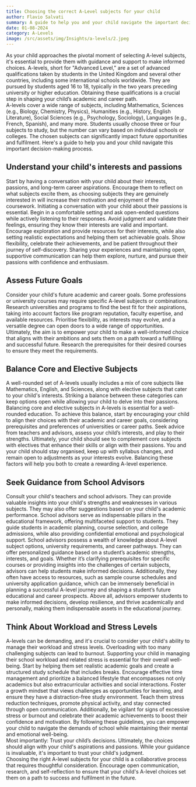```yaml
---
title: Choosing the correct A-Level subjects for your child
author: Flavio Salvati
summary: A guide to help you and your child navigate the important decision-making process of selecting A-level subjects, focusing on interests, future goals, balance, guidance, and stress management.
date: 01-08-2024
category: A-Levels
image: /src/assets/img/Insights/a-levels/2.jpeg
---
```



As your child approaches the pivotal moment of selecting A-level subjects, it's essential to provide them with guidance and support to make informed choices. A-levels, short for "Advanced Level," are a set of advanced qualifications taken by students in the United Kingdom and several other countries, including some international schools worldwide. They are pursued by students aged 16 to 18, typically in the two years preceding university or higher education. Obtaining these qualifications is a crucial step in shaping your child’s academic and career path.  
A-levels cover a wide range of subjects, including Mathematics, Sciences (e.g., Biology, Chemistry, Physics), Humanities (e.g., History, English Literature), Social Sciences (e.g., Psychology, Sociology), Languages (e.g., French, Spanish), and many more. Students usually choose three or four subjects to study, but the number can vary based on individual schools or colleges. The chosen subjects can significantly impact future opportunities and fulfilment. Here's a guide to help you and your child navigate this important decision-making process.

## Understand your child's interests and passions

Start by having a conversation with your child about their interests, passions, and long-term career aspirations. Encourage them to reflect on what subjects excite them, as choosing subjects they are genuinely interested in will increase their motivation and enjoyment of the coursework. Initiating a conversation with your child about their passions is essential. Begin in a comfortable setting and ask open-ended questions while actively listening to their responses. Avoid judgment and validate their feelings, ensuring they know their interests are valid and important. Encourage exploration and provide resources for their interests, while also setting realistic expectations and helping them set achievable goals. Show flexibility, celebrate their achievements, and be patient throughout their journey of self-discovery. Sharing your experiences and maintaining open, supportive communication can help them explore, nurture, and pursue their passions with confidence and enthusiasm.

## Assess Future Goals

Consider your child's future academic and career goals. Some professions or university courses may require specific A-level subjects or combinations. Research universities and programs to find the best fit for their aspirations, taking into account factors like program reputation, faculty expertise, and available resources. Prioritise flexibility, as interests may evolve, and a versatile degree can open doors to a wide range of opportunities. Ultimately, the aim is to empower your child to make a well-informed choice that aligns with their ambitions and sets them on a path toward a fulfilling and successful future. Research the prerequisites for their desired courses to ensure they meet the requirements.

## Balance Core and Elective Subjects

A well-rounded set of A-levels usually includes a mix of core subjects like Mathematics, English, and Sciences, along with elective subjects that cater to your child's interests. Striking a balance between these categories can keep options open while allowing your child to delve into their passions. Balancing core and elective subjects in A-levels is essential for a well-rounded education. To achieve this balance, start by encouraging your child to align their choices with their academic and career goals, considering prerequisites and preferences of universities or career paths. Seek advice from teachers and advisors, assess your child’s interests, and play to their strengths. Ultimately, your child should see to complement core subjects with electives that enhance their skills or align with their passions. You and your child should stay organised, keep up with syllabus changes, and remain open to adjustments as your interests evolve. Balancing these factors will help you both to create a rewarding A-level experience.

## Seek Guidance from School Advisors

Consult your child's teachers and school advisors. They can provide valuable insights into your child's strengths and weaknesses in various subjects. They may also offer suggestions based on your child's academic performance. School advisors serve as indispensable pillars in the educational framework, offering multifaceted support to students. They guide students in academic planning, course selection, and college admissions, while also providing confidential emotional and psychological support. School advisors possess a wealth of knowledge about A-level subject options, university requirements, and career pathways. They can offer personalized guidance based on a student’s academic strengths, interests, and goals. Whether it’s clarifying prerequisites for specific courses or providing insights into the challenges of certain subjects, advisors can help students make informed decisions. Additionally, they often have access to resources, such as sample course schedules and university application guidance, which can be immensely beneficial in planning a successful A-level journey and shaping a student’s future educational and career prospects. Above all, advisors empower students to make informed decisions, develop resilience, and thrive academically and personally, making them indispensable assets in the educational journey.

## Think About Workload and Stress Levels

A-levels can be demanding, and it's crucial to consider your child's ability to manage their workload and stress levels. Overloading with too many challenging subjects can lead to burnout. Supporting your child in managing their school workload and related stress is essential for their overall well-being. Start by helping them set realistic academic goals and create a structured study schedule that includes breaks. Encourage effective time management and prioritize a balanced lifestyle that encompasses not only academics but also extracurricular activities and social interactions. Foster a growth mindset that views challenges as opportunities for learning, and ensure they have a distraction-free study environment. Teach them stress reduction techniques, promote physical activity, and stay connected through open communication. Additionally, be vigilant for signs of excessive stress or burnout and celebrate their academic achievements to boost their confidence and motivation. By following these guidelines, you can empower your child to navigate the demands of school while maintaining their mental and emotional well-being.  
Most importantly: Trust your child’s decisions. Ultimately, the choices should align with your child's aspirations and passions. While your guidance is invaluable, it's important to trust your child's judgment.  
Choosing the right A-level subjects for your child is a collaborative process that requires thoughtful consideration. Encourage open communication, research, and self-reflection to ensure that your child's A-level choices set them on a path to success and fulfilment in the future.